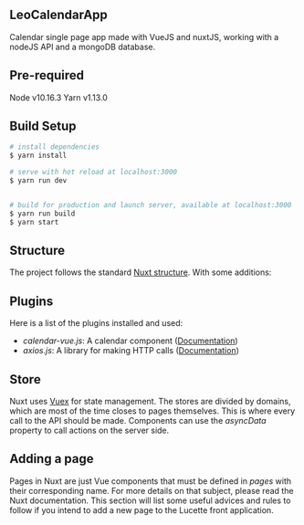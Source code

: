 ## LeoCalendarApp
Calendar single page app made with VueJS and nuxtJS, working with a nodeJS API and a mongoDB database.

## Pre-required
Node v10.16.3
Yarn v1.13.0

## Build Setup

```bash
# install dependencies
$ yarn install

# serve with hot reload at localhost:3000
$ yarn run dev


# build for production and launch server, available at localhost:3000
$ yarn run build
$ yarn start
```
## Structure
The project follows the standard [Nuxt structure](https://nuxtjs.org/guide/directory-structure). With some additions:

## Plugins

Here is a list of the plugins installed and used:

- _calendar-vue.js_: A calendar component ([Documentation](https://github.com/altinselimi/kalendar))
- _axios.js_: A library for making HTTP calls ([Documentation](https://github.com/axios/axios))

## Store

Nuxt uses [Vuex](https://vuex.vuejs.org/) for state management. The stores are divided by domains, which are most of the time closes to pages themselves. This is where every call to the API should be made. Components can use the _asyncData_ property to call actions on the server side.

## Adding a page

Pages in Nuxt are just Vue components that must be defined in _pages_ with their corresponding name. For more details on that subject, please read the Nuxt documentation. This section will list some useful advices and rules to follow if you intend to add a new page to the Lucette front application.